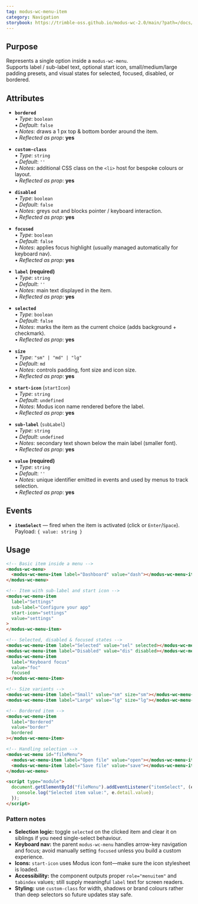 ```yaml
---
tag: modus-wc-menu-item
category: Navigation
storybook: https://trimble-oss.github.io/modus-wc-2.0/main/?path=/docs/components-menu-item--docs
---
```


## Purpose

Represents a single option inside a `modus-wc-menu`.  
Supports label / sub-label text, optional start icon, small/medium/large padding presets, and visual states for selected, focused, disabled, or bordered.

## Attributes

- **`bordered`**  
  • _Type_: `boolean`  
  • _Default_: `false`  
  • _Notes_: draws a 1 px top & bottom border around the item.  
  • _Reflected as prop_: **yes**

- **`custom-class`**  
  • _Type_: `string`  
  • _Default_: `''`  
  • _Notes_: additional CSS class on the `<li>` host for bespoke colours or layout.  
  • _Reflected as prop_: **yes**

- **`disabled`**  
  • _Type_: `boolean`  
  • _Default_: `false`  
  • _Notes_: greys out and blocks pointer / keyboard interaction.  
  • _Reflected as prop_: **yes**

- **`focused`**  
  • _Type_: `boolean`  
  • _Default_: `false`  
  • _Notes_: applies focus highlight (usually managed automatically for keyboard nav).  
  • _Reflected as prop_: **yes**

- **`label`** **(required)**  
  • _Type_: `string`  
  • _Default_: `''`  
  • _Notes_: main text displayed in the item.  
  • _Reflected as prop_: **yes**

- **`selected`**  
  • _Type_: `boolean`  
  • _Default_: `false`  
  • _Notes_: marks the item as the current choice (adds background + checkmark).  
  • _Reflected as prop_: **yes**

- **`size`**  
  • _Type_: `"sm" | "md" | "lg"`  
  • _Default_: `md`  
  • _Notes_: controls padding, font size and icon size.  
  • _Reflected as prop_: **yes**

- **`start-icon`** (`startIcon`)  
  • _Type_: `string`  
  • _Default_: `undefined`  
  • _Notes_: Modus icon name rendered before the label.  
  • _Reflected as prop_: **yes**

- **`sub-label`** (`subLabel`)  
  • _Type_: `string`  
  • _Default_: `undefined`  
  • _Notes_: secondary text shown below the main label (smaller font).  
  • _Reflected as prop_: **yes**

- **`value`** **(required)**  
  • _Type_: `string`  
  • _Default_: `''`  
  • _Notes_: unique identifier emitted in events and used by menus to track selection.  
  • _Reflected as prop_: **yes**

## Events

- **`itemSelect`** — fired when the item is activated (click or `Enter`/`Space`).  
  Payload: `{ value: string }`

## Usage

```html
<!-- Basic item inside a menu -->
<modus-wc-menu>
  <modus-wc-menu-item label="Dashboard" value="dash"></modus-wc-menu-item>
</modus-wc-menu>

<!-- Item with sub-label and start icon -->
<modus-wc-menu-item
  label="Settings"
  sub-label="Configure your app"
  start-icon="settings"
  value="settings"
>
</modus-wc-menu-item>

<!-- Selected, disabled & focused states -->
<modus-wc-menu-item label="Selected" value="sel" selected></modus-wc-menu-item>
<modus-wc-menu-item label="Disabled" value="dis" disabled></modus-wc-menu-item>
<modus-wc-menu-item
  label="Keyboard focus"
  value="foc"
  focused
></modus-wc-menu-item>

<!-- Size variants -->
<modus-wc-menu-item label="Small" value="sm" size="sm"></modus-wc-menu-item>
<modus-wc-menu-item label="Large" value="lg" size="lg"></modus-wc-menu-item>

<!-- Bordered item -->
<modus-wc-menu-item
  label="Bordered"
  value="border"
  bordered
></modus-wc-menu-item>

<!-- Handling selection -->
<modus-wc-menu id="fileMenu">
  <modus-wc-menu-item label="Open file" value="open"></modus-wc-menu-item>
  <modus-wc-menu-item label="Save file" value="save"></modus-wc-menu-item>
</modus-wc-menu>

<script type="module">
  document.getElementById("fileMenu").addEventListener("itemSelect", (e) => {
    console.log("Selected item value:", e.detail.value);
  });
</script>
```

### Pattern notes

- **Selection logic:** toggle `selected` on the clicked item and clear it on siblings if you need single-select behaviour.
- **Keyboard nav:** the parent `modus-wc-menu` handles arrow-key navigation and focus; avoid manually setting `focused` unless you build a custom experience.
- **Icons:** `start-icon` uses Modus icon font—make sure the icon stylesheet is loaded.
- **Accessibility:** the component outputs proper `role="menuitem"` and `tabindex` values; still supply meaningful `label` text for screen readers.
- **Styling:** use `custom-class` for width, shadows or brand colours rather than deep selectors so future updates stay safe.

